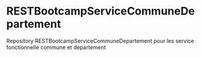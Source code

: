 # RESTBootcampServiceCommuneDepartement
Repository RESTBootcampServiceCommuneDepartement pour les service fonctionnelle commune et departement
